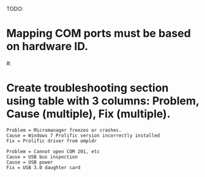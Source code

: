 TODO:
# Mapping COM ports must be based on hardware ID.
#:
# Create troubleshooting section using table with 3 columns: Problem, Cause (multiple), Fix (multiple).
    Problem = Micromanager freezes or crashes.
    Cause = Windows 7 Prolific version incorrectly installed
    Fix = Prolific driver from ompldr
    
    Problem = Cannot open COM 201, etc
    Cause = USB bus inspection
    Cause = USB power
    Fix = USB 3.0 daughter card
